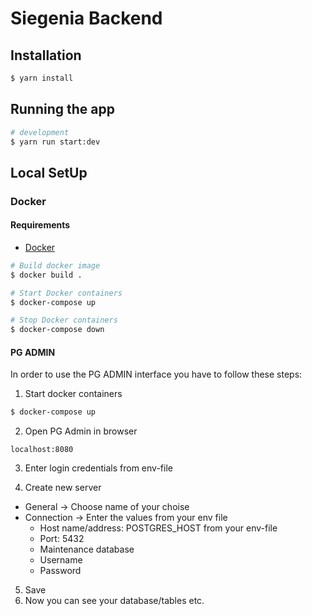 # Siegenia Backend

## Installation

```bash
$ yarn install
```

## Running the app

```bash
# development
$ yarn run start:dev
```

## Local SetUp

### Docker
#### Requirements
 - [Docker](https://docs.docker.com/get-docker/)

```bash
# Build docker image
$ docker build .

# Start Docker containers
$ docker-compose up 

# Stop Docker containers
$ docker-compose down

```
#### PG ADMIN
In order to use the PG ADMIN interface you have to follow these steps:

1. Start docker containers
```bash
$ docker-compose up 
```

2. Open PG Admin in browser
```
localhost:8080
```

3. Enter login credentials from env-file

4. Create new server
  - General -> Choose name of your choise
  - Connection -> Enter the values from your env file
    - Host name/address: POSTGRES_HOST from your env-file
    - Port: 5432
    - Maintenance database
    - Username
    - Password
5. Save
6. Now you can see your database/tables etc.